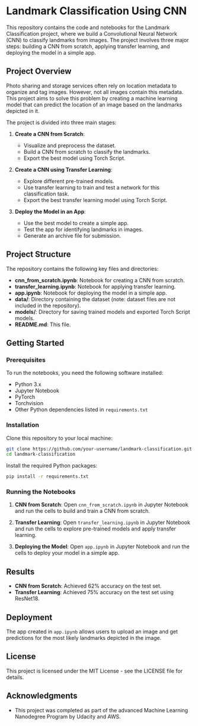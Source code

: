 # Landmark Classification Using CNN

This repository contains the code and notebooks for the Landmark Classification project, where we build a Convolutional Neural Network (CNN) to classify landmarks from images. The project involves three major steps: building a CNN from scratch, applying transfer learning, and deploying the model in a simple app.

## Project Overview

Photo sharing and storage services often rely on location metadata to organize and tag images. However, not all images contain this metadata. This project aims to solve this problem by creating a machine learning model that can predict the location of an image based on the landmarks depicted in it.

The project is divided into three main stages:

1. **Create a CNN from Scratch**: 
   - Visualize and preprocess the dataset.
   - Build a CNN from scratch to classify the landmarks.
   - Export the best model using Torch Script.

2. **Create a CNN using Transfer Learning**: 
   - Explore different pre-trained models.
   - Use transfer learning to train and test a network for this classification task.
   - Export the best transfer learning model using Torch Script.

3. **Deploy the Model in an App**: 
   - Use the best model to create a simple app.
   - Test the app for identifying landmarks in images.
   - Generate an archive file for submission.

## Project Structure

The repository contains the following key files and directories:

- **cnn_from_scratch.ipynb**: Notebook for creating a CNN from scratch.
- **transfer_learning.ipynb**: Notebook for applying transfer learning.
- **app.ipynb**: Notebook for deploying the model in a simple app.
- **data/**: Directory containing the dataset (note: dataset files are not included in the repository).
- **models/**: Directory for saving trained models and exported Torch Script models.
- **README.md**: This file.

## Getting Started

### Prerequisites

To run the notebooks, you need the following software installed:

- Python 3.x
- Jupyter Notebook
- PyTorch
- Torchvision
- Other Python dependencies listed in `requirements.txt`

### Installation

Clone this repository to your local machine:

```bash
git clone https://github.com/your-username/landmark-classification.git
cd landmark-classification
```

Install the required Python packages:

```bash
pip install -r requirements.txt
```

### Running the Notebooks

1. **CNN from Scratch**: Open `cnn_from_scratch.ipynb` in Jupyter Notebook and run the cells to build and train a CNN from scratch.
    
2. **Transfer Learning**: Open `transfer_learning.ipynb` in Jupyter Notebook and run the cells to explore pre-trained models and apply transfer learning.
    
3. **Deploying the Model**: Open `app.ipynb` in Jupyter Notebook and run the cells to deploy your model in a simple app.
    
## Results

- **CNN from Scratch**: Achieved 62% accuracy on the test set.
- **Transfer Learning**: Achieved 75% accuracy on the test set using ResNet18.

## Deployment

The app created in `app.ipynb` allows users to upload an image and get predictions for the most likely landmarks depicted in the image.

## License

This project is licensed under the MIT License - see the LICENSE file for details.

## Acknowledgments

- This project was completed as part of the advanced Machine Learning Nanodegree Program by Udacity and AWS.
